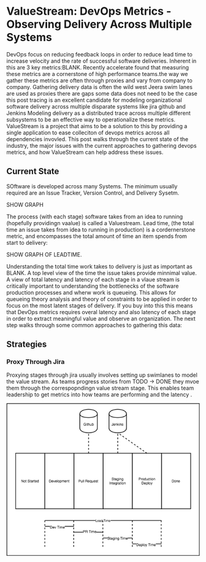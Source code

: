 # ValueStream: DevOps Metrics - Observing Delivery Across Multiple Systems

DevOps focus on reducing feedback loops in order to reduce lead time to increase velocity and the rate of successful software deliveries. Inherent in this are 3 key metrics:BLANK.  Recently accelerate found that measuring these metrics are a cornerstone of high performance teams.the way we gather these metrics are often through proxies and vary from company to company.  Gathering delivery data is often the wild west Jeera swim lanes are used as proxies there are gaps some data does not need to be the case this post tracing is an excellent candidate for modeling organizational software delivery across multiple disparate systems like jira github and Jenkins Modeling delivery as a distributed trace across multiple different subsystems to be an effective way to operationalize these metrics.  ValueStream is a project that aims to be a solution to this by providing a single application to ease colleciton of devops metrics across all dependencies invovled.  This post walks through the current state of the industry, the major issues with the current approaches to gathering devops metrics, and how ValueStream can help address these issues.


## Current State


SOftware is developed across many Systems. The minimum usually required are an Issue Tracker, Version Control, and Delivery Sysetm.  

SHOW GRAPH

The process (with each stage) software takes from an idea to running (hopefully providingn vaalue) is called a Valuestream.  Lead time, (the total time an issue takes from idea to running in production) is a cordernerstone metric, and encompasses the total amount of time an item spends from start to delivery:

SHOW GRAPH OF LEADTIME.


Understanding the total time work takes to delivery is just as important as BLANK.  A top level view of the time the issue takes provide minnimal value.  A view of total latency and latency of each stage in a vlaue stream is critically important to understanding the bottlenecks of the software production processes and wherw work is queueing.  This allows for queueing theory analysis and theory of constraints to be applied in order to focus on the most latent stages of delivery.  If you buy into this this means that DevOps metrics requires overal latency and also latency of each stage in order to extract meaningful value and observe an organization.  The next step walks through some common approaches to gathering this data:

## Strategies

### Proxy Through Jira
Proxying stages through jira usually involves setting up swimlanes to model the value stream.  As teams progress stories from TODO -> DONE they mvoe them through the correspopndingn value stream stage.  This enables team leadership to get metrics into how teams are performing and the latency .

<p align="center">
  <img src="static/jira_proxy.png">
</p>


